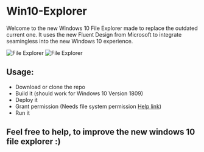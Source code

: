 # Win10-Explorer
Welcome to the new Windows 10 File Explorer made to replace the outdated current one.
It uses the new Fluent Design from Microsoft to integrate seamingless into the new Windows 10 experience.

![File Explorer](https://i.gyazo.com/8eb622cc59bb30de41fd5656650cdd91.gif)
![File Explorer](https://i.gyazo.com/56c23c2661a181314e7ea7e320f2dd54.png)


## Usage:
  * Download or clone the repo
  * Build it (should work for Windows 10 Version 1809)
  * Deploy it
  * Grant permission (Needs file system permission [Help link](https://support.microsoft.com/en-us/help/10557/windows-10-app-permissions))
  * Run it
 
## Feel free to help, to improve the new windows 10 file explorer :)
